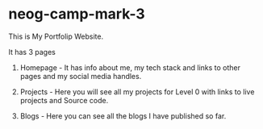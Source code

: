 # neog-camp-mark-3
This is My Portfolip Website.

It has 3 pages

1. Homepage - It has info about me, my tech stack and links to other pages and my social media handles.

2. Projects - Here you will see all my projects for Level 0 with links to live projects and Source code.

3. Blogs - Here you can see all the blogs I have published so far.



